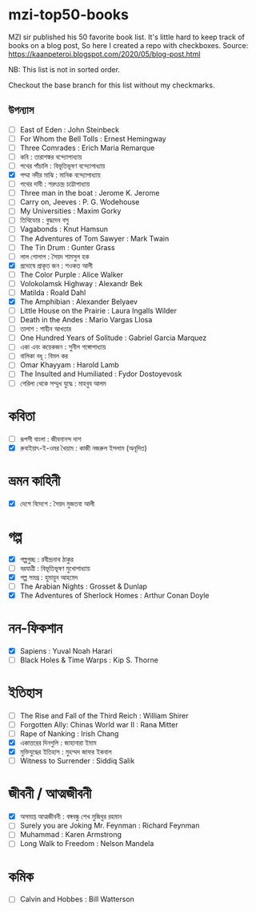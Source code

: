 # mzi-top50-books
MZI sir published his 50 favorite book list. It's little hard to keep track of books on a blog post, So here I created a repo with checkboxes. Source: https://kaanpeteroi.blogspot.com/2020/05/blog-post.html

NB: This list is not in sorted order.

Checkout the base branch for this list without my checkmarks. 


## উপন্যাস
- [ ]  East of Eden : John Steinbeck
- [ ]  For Whom the Bell Tolls : Ernest Hemingway
- [ ]  Three Comrades : Erich Maria Remarque
- [ ]  কবি : তারাশঙ্কর বন্দ্যোপাধ্যায়
- [ ]  পথের পাঁচালি : বিভূতিভূষণ বন্দ্যোপাধ্যায়
- [x]  পদ্মা নদীর মাঝি : মানিক বন্দ্যোপাধ্যায়
- [ ]  পথের দাবী : শরৎচন্দ্র চট্টোপাধ্যায়
- [ ]  Three man in the boat : Jerome K. Jerome
- [ ]  Carry on, Jeeves : P. G. Wodehouse
- [ ]  My Universities : Maxim Gorky
- [ ]  তিথিডোর : বুদ্ধদেব বসু 
- [ ]  Vagabonds : Knut Hamsun
- [ ]  The Adventures of Tom Sawyer : Mark Twain
- [ ]  The Tin Drum : Gunter Grass
- [ ]  লাল গোলাপ : সৈয়দ শামসুল হক
- [x]  প্রদোষে প্রাকৃত জন : শওকত আলী
- [ ]  The Color Purple : Alice Walker
- [ ]  Volokolamsk Highway : Alexandr Bek
- [ ]  Matilda : Roald Dahl
- [x]  The Amphibian : Alexander Belyaev
- [ ]  Little House on the Prairie : Laura Ingalls Wilder
- [ ]  Death in the Andes : Mario Vargas Llosa
- [ ]  তালাশ : শাহীন আখতার
- [ ]  One Hundred Years of Solitude : Gabriel Garcia Marquez
- [ ]  একা এবং কয়েকজন : সুনীল গঙ্গোপাধ্যায়
- [ ]  বালিকা বধূ : বিমল কর 
- [ ]  Omar Khayyam : Harold Lamb
- [ ]  The Insulted and Humiliated : Fydor Dostoyevosk
- [ ]  গেরিলা থেকে সম্মুখ যুদ্ধে : মাহবুব আলম 

# কবিতা
- [ ]  রূপসী বাংলা : জীবনানন্দ দাশ 
- [x]  রুবাইয়াৎ-ই-ওমর খৈয়াম : কাজী নজরুল ইসলাম (অনূদিত)

# ভ্রমন কাহিনী
- [x]  দেশে বিদেশে : সৈয়দ মুজতবা আলী 

# গল্প
- [x]  গল্পগুচ্ছ : রবীন্দ্রনাথ ঠাকুর
- [ ]  বরযাত্রী : বিভূতিভূষণ মুখোপাধ্যায় 
- [x]  গল্প সমগ্র : হুমায়ুন আহমেদ 
- [ ]  The Arabian Nights : Grosset & Dunlap
- [x]  The Adventures of Sherlock Homes : Arthur Conan Doyle

# নন-ফিকশান
- [x]  Sapiens : Yuval Noah Harari
- [ ]  Black Holes & Time Warps : Kip S. Thorne

# ইতিহাস
- [ ]  The Rise and Fall of the Third Reich : William Shirer
- [ ]  Forgotten Ally: Chinas World war II : Rana Mitter
- [ ]  Rape of Nanking : Irish Chang
- [x]  একাত্তরের দিনগুলি : জাহানারা ইমাম 
- [x]  মুক্তিযুদ্ধের ইতিহাস : মুহম্মদ জাফর ইকবাল
- [ ]  Witness to Surrender : Siddiq Salik

# জীবনী / আত্মজীবনী
- [x]  অসমাপ্ত আত্মজীবনী : বঙ্গবন্ধু শেখ মুজিবুর রহমান
- [ ]  Surely you are Joking Mr. Feynman : Richard Feynman
- [ ]  Muhammad : Karen Armstrong
- [ ]  Long Walk to Freedom : Nelson Mandela

# কমিক
- [ ]  Calvin and Hobbes : Bill Watterson




